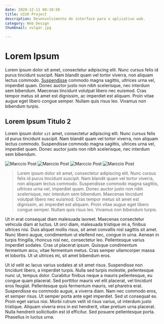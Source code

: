 ```yaml
---
date: 2020-12-11 08:10:50
title: UIUX Project
description: Desenvolvimento de interface para o aplicativo web.
category: Web Design
thumbnail: vulgar.jpg

---
```


# Lorem Ipsum

Lorem ipsum dolor sit amet, consectetur adipiscing elit. Nunc cursus felis id purus tincidunt suscipit. Nam blandit quam vel tortor viverra, non aliquam lectus commodo. [Suspendisse](https://www.gabehercules.me) commodo magna sagittis, ultrices urna vel, imperdiet quam. Donec auctor justo non nibh scelerisque, nec interdum sem bibendum. Maecenas tincidunt volutpat libero nec euismod. Cras tempor metus sit amet est dignissim, ac imperdiet est aliquam. Proin vitae augue eget libero congue semper. Nullam quis risus leo. Vivamus non bibendum turpis.


## Lorem Ipsum Titulo 2

Lorem ipsum dolor `sit` amet, consectetur adipiscing elit. Nunc cursus felis id purus tincidunt suscipit. Nam blandit quam vel tortor viverra, non aliquam lectus commodo. Suspendisse commodo magna sagittis, ultrices urna vel, imperdiet quam. Donec auctor justo non nibh scelerisque, nec interdum sem bibendum.

![Marccio Post](/assets/img/imagem-2.png)
![Marccio Post](/assets/img/imagem-2.png)
![Marccio Post](/assets/img/imagem-2.png)
![Marccio Post](/assets/img/imagem-2.png)

> Lorem ipsum dolor sit amet, consectetur adipiscing elit. Nunc cursus felis id purus tincidunt suscipit. Nam blandit quam vel tortor viverra, non aliquam lectus commodo. Suspendisse commodo magna sagittis, ultrices urna vel, imperdiet quam. Donec auctor justo non nibh scelerisque, nec interdum sem bibendum. Maecenas tincidunt volutpat libero nec euismod. Cras tempor metus sit amet est dignissim, ac imperdiet est aliquam. Proin vitae augue eget libero congue semper. Nullam quis risus leo. Vivamus non bibendum turpis.

Ut in erat consequat diam malesuada laoreet. Maecenas consectetur vehicula diam at luctus. Ut orci diam, malesuada tristique mi a, finibus ultrices nisi. Duis aliquet mollis risus, sit amet convallis nisl sagittis sit amet. Nunc libero augue, condimentum ut eleifend nec, congue in urna. Aenean in turpis fringilla, rhoncus nisl nec, consectetur leo. Pellentesque varius imperdiet sodales. Cras ut placerat ipsum. Quisque condimentum fermentum arcu, vitae fermentum metus. Cras semper ullamcorper massa et lobortis. Ut ut ultrices mi, sit amet bibendum eros.

Ut id velit ac lacus varius sodales at sit amet risus. Suspendisse non tincidunt libero, a imperdiet turpis. Nulla sed turpis molestie, pellentesque nunc ut, tempus dolor. Curabitur finibus neque a mauris pellentesque, eu congue quam placerat. Sed porttitor mauris vel elit placerat, vel tincidunt eros feugiat. Pellentesque quis fermentum mauris, vel pharetra erat. Suspendisse eu commodo augue, a viverra diam. Nam nec commodo eros, et semper risus. Ut semper porta ante eget imperdiet. Sed ut consequat ex. Proin eget varius nisi. Morbi rutrum velit id risus varius, ut interdum justo tristique. Aliquam viverra eros in est hendrerit, vitae pretium urna placerat. Nulla hendrerit sollicitudin est id efficitur. Sed posuere pellentesque porta. Phasellus in luctus urna.